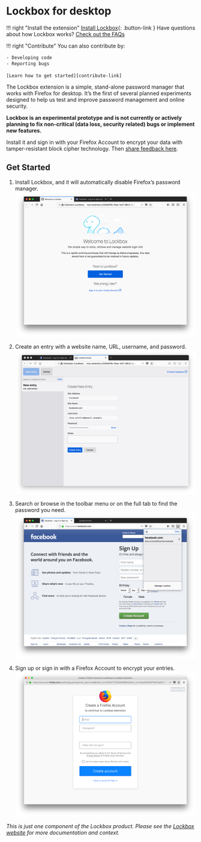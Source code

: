 # Lockbox for desktop

!!! right "Install the extension"
    [Install Lockbox][install-link]{: .button-link }
    Have questions about how Lockbox works? [Check out the FAQs][faq-link]

!!! right "Contribute"
    You can also contribute by:
    
    - Developing code
    - Reporting bugs
    
    [Learn how to get started][contribute-link]

The Lockbox extension is a simple, stand-alone password manager that works
with Firefox for desktop. It’s the first of several planned experiments
designed to help us test and improve password management and online
security.

**Lockbox is an experimental prototype and is not currently or actively planning to fix non-critical (data loss, security related) bugs or implement new features.**

Install it and sign in with your Firefox Account to encrypt your data with
tamper-resistant block cipher technology. Then [share feedback
here][feedback-link].

## Get Started

1. Install Lockbox, and it will automatically disable Firefox’s password manager.
   ![install lockbox](./images/tour-01.welcome.png)

2. Create an entry with a website name, URL, username, and password.
   ![create an entry](./images/tour-02.create-entry.png)

3. Search or browse in the toolbar menu or on the full tab to find the password you need.
   ![search from doorhanger](./images/tour-03.doorhanger-search.png)

4. Sign up or sign in with a Firefox Account to encrypt your entries.
   ![sinup for fxa](./images/tour-04.signup-fxa.png)

_This is just one component of the Lockbox product. Please see the [Lockbox
website][website-link] for more documentation and context._

[install-link]: https://testpilot.firefox.com/files/lockbox@mozilla.com/latest
[faq-link]: /faqs/
[contribute-link]: /contributing/ 
[website-link]: https://mozilla-lockbox.github.io/
[feedback-link]: https://qsurvey.mozilla.com/s3/Lockbox-Input
